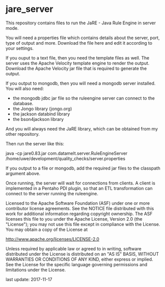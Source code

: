 # jare_server

This repository contains files to run the JaRE - Java Rule Engine in server mode.

You will need a properties file which contains details about the server, port, type of output and more. Download the file here
and edit it according to your settings.

If you ouput to a text file, then you need the template files as well. The server uses the Apache Velocity template engine
to render the output. Download the Apache Velocity jar file that is required to generate the output.

If you output to mongodb, then you will need a mongodb server installed. You will also need:
- the mongodb jdbc jar file so the ruleengine server can connect to the database.
- the Jongo library (jongo.org)
- the jackson databind library
- the bson4jackson library

And you will always need the JaRE library, which can be obtained from my other repository.

Then run the server like this:

java -cp jare0.83.jar com.datamelt.server.RuleEngineServer /home/uwe/development/quality_checks/server.properties

If you output to a file or mongodb, add the required jar files to the classpath argument above.

Once running, the server will wait for connections from clients. A client is implemented in a Pentaho PDI plugin, so that an ETL
transformation can connect to the server running the ruleengine.

 Licensed to the Apache Software Foundation (ASF) under one
 or more contributor license agreements.  See the NOTICE file
 distributed with this work for additional information
 regarding copyright ownership.  The ASF licenses this file
 to you under the Apache License, Version 2.0 (the
 "License"); you may not use this file except in compliance
 with the License.  You may obtain a copy of the License at

   http://www.apache.org/licenses/LICENSE-2.0

 Unless required by applicable law or agreed to in writing,
 software distributed under the License is distributed on an
 "AS IS" BASIS, WITHOUT WARRANTIES OR CONDITIONS OF ANY
 KIND, either express or implied.  See the License for the
 specific language governing permissions and limitations
 under the License.

last update: 2017-11-17

